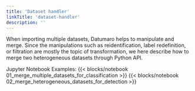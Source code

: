```yaml
---
title: 'Dataset handler'
linkTitle: 'dataset-handler'
description: ''
---
```


When importing multiple datasets, Datumaro helps to manipulate and merge.
Since the manipulations such as reidentification, label redefinition, or filtration are mostly the topic of transformation,
we here describe how to merge two heterogeneous datasets through Python API.


Jupyter Notebook Examples:
{{< blocks/notebook 01_merge_multiple_datasets_for_classification >}}
{{< blocks/notebook 02_merge_heterogeneous_datasets_for_detection >}}
